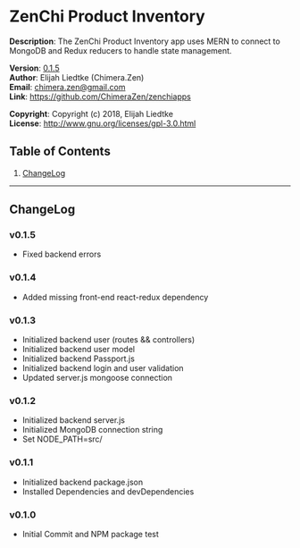 # ZenChi Product Inventory
  
**Description**:  The ZenChi Product Inventory app uses MERN to connect to MongoDB and Redux reducers to handle
                  state management.

**Version**:      [0.1.5](#v015)  
**Author**:       Elijah Liedtke (Chimera.Zen)  
**Email**:        [chimera.zen@gmail.com](mailto:chimera.zen@gmail.com)  
**Link**:         https://github.com/ChimeraZen/zenchiapps

**Copyright**:    Copyright (c) 2018, Elijah Liedtke  
**License**:      http://www.gnu.org/licenses/gpl-3.0.html

## Table of Contents
1. [ChangeLog](#changelog)

---

## ChangeLog
### v0.1.5
* Fixed backend errors



### v0.1.4
* Added missing front-end react-redux dependency



### v0.1.3
* Initialized backend user (routes && controllers)
* Initialized backend user model
* Initialized backend Passport.js
* Initialized backend login and user validation
* Updated server.js mongoose connection



### v0.1.2
* Initialized backend server.js
* Initialized MongoDB connection string
* Set NODE_PATH=src/



### v0.1.1
* Initialized backend package.json
* Installed Dependencies and devDependencies



### v0.1.0
* Initial Commit and NPM package test
